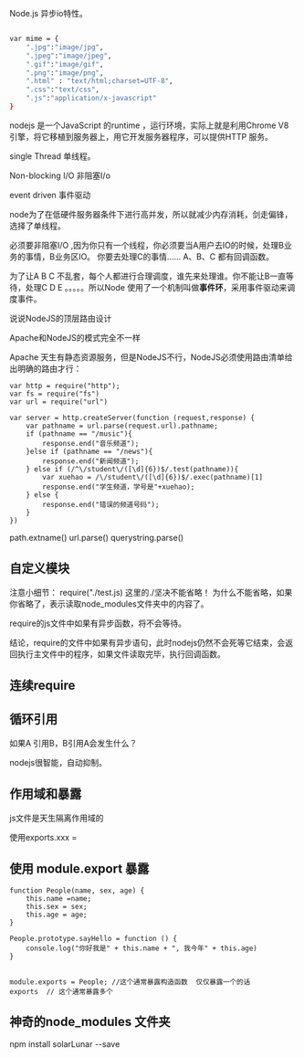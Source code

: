 Node.js 异步io特性。


```bash

var mime = {
    ".jpg":"image/jpg",
    ".jpeg":"image/jpeg",
    ".gif":"image/gif",
    ".png":"image/png",
    ".html" : "text/html;charset=UTF-8",
    ".css":"text/css",
    ".js":"application/x-javascript"
}

```


nodejs 是一个JavaScript 的runtime  ，运行环境，实际上就是利用Chrome V8 引擎，将它移植到服务器上，用它开发服务器程序，可以提供HTTP 服务。


single  Thread  单线程。

Non-blocking  I/O  非阻塞I/o 

event driven  事件驱动

node为了在低硬件服务器条件下进行高并发，所以就减少内存消耗，剑走偏锋，选择了单线程。

必须要非阻塞I/O ,因为你只有一个线程，你必须要当A用户去IO的时候，处理B业务的事情，B业务区IO。
你要去处理C的事情...... A、B、C 都有回调函数。


为了让A B  C 不乱套，每个人都进行合理调度，谁先来处理谁。你不能让B一直等待，处理C  D  E  。。。。。所以Node 使用了一个机制叫做**事件环**，采用事件驱动来调度事件。


说说NodeJS的顶层路由设计

Apache和NodeJS的模式完全不一样

Apache 天生有静态资源服务，但是NodeJS不行，NodeJS必须使用路由清单给出明确的路由才行：


    var http = require("http");
    var fs = require("fs")
    var url = require("url")
    
    var server = http.createServer(function (request,response) {
        var pathname = url.parse(request.url).pathname;
        if (pathname == "/music"){
            response.end("音乐频道");
        }else if (pathname == "/news"){
            response.end("新闻频道");
        } else if (/^\/student\/([\d]{6})$/.test(pathname)){
            var xuehao = /\/student\/([\d]{6})$/.exec(pathname)[1]
            response.end("学生频道，学号是"+xuehao);
        } else {
            response.end("错误的频道号码");
        }
    })


path.extname()
url.parse()
querystring.parse()




##  自定义模块

注意小细节：
require("./test.js)
这里的./坚决不能省略！   为什么不能省略，如果你省略了，表示读取node_modules文件夹中的内容了。

require的js文件中如果有异步函数，将不会等待。

结论，require的文件中如果有异步语句，此时nodejs仍然不会死等它结束，会返回执行主文件中的程序，如果文件读取完毕，执行回调函数。


## 连续require


##  循环引用

如果A 引用B，B引用A会发生什么？

nodejs很智能，自动抑制。


## 作用域和暴露

js文件是天生隔离作用域的

使用exports.xxx = 


## 使用 module.export  暴露

    function People(name, sex, age) {
        this.name =name;
        this.sex = sex;
        this.age = age;
    }
    
    People.prototype.sayHello = function () {
        console.log("你好我是" + this.name + ", 我今年" + this.age)
    }
    
    
    module.exports = People; //这个通常暴露构造函数  仅仅暴露一个的话
    exports  // 这个通常暴露多个


##  神奇的node_modules 文件夹


npm install solarLunar --save

